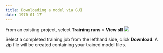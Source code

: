 ```yaml
---
title: Downloading a model via GUI
date: 1970-01-17
---
```


From an existing project, select **Training runs** > **View sll**
![](/assets/images/view_all_training.png)

Select a completed training job from the lefthand side, click **Download**. A zip file will be created containing your trained model files.